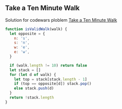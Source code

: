 ## Take a Ten Minute Walk

Solution for codewars ploblem [Take a Ten Minute Walk](https://www.codewars.com/kata/54da539698b8a2ad76000228)

```javascript
function isValidWalk(walk) {
  let opposite = {
    n: 's',
    s: 'n',
    w: 'e',
    e: 'w',
  }

  if (walk.length != 10) return false
  let stack = []
  for (let d of walk) {
    let top = stack[stack.length - 1]
    if (top == opposite[d]) stack.pop()
    else stack.push(d)
  }
  return !stack.length
}
```
